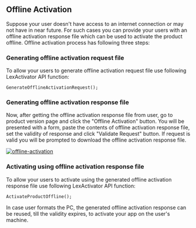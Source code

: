 ## Offline Activation

Suppose your user doesn't have access to an internet connection or may not have in near future. For such cases you can provide your users with an offline activation response file which can be used to activate the product offline. Offline activation process has following three steps:

### Generating offline activation request file

To allow your users to generate offline activation request file use following LexActivator API function:

```
GenerateOfflineActivationRequest();
```

### Generating offline activation response file

Now, after getting the offline activation response file from user, go to product version page and click the "Offline Activation" button. You will be presented with a form, paste the contents of offline activation response file, set the validity of response and click "Validate Request" button. If request is valid you will be prompted to download the offline activation response file.

[![](https://cryptlex.com/public/img/docs/offline-activation.png "offline-activation")](https://cryptlex.com/public/img/docs/offline-activation.png)

### Activating using offline activation response file

To allow your users to activate using the generated offline activation response file use following LexActivator API function:

```
ActivateProductOffline();
```

In case user formats the PC, the generated offline activation response can be reused, till the validity expires, to activate your app on the user's machine.

